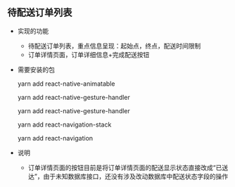 ## 待配送订单列表

* 实现的功能

  * 待配送订单列表，重点信息呈现：起始点，终点，配送时间限制
  * 订单详情页面，订单详细信息+完成配送按钮

* 需要安装的包

  yarn add react-native-animatable

  yarn add react-native-gesture-handler

  yarn add react-native-gesture-handler

  yarn add react-navigation-stack

  yarn add react-navigation

* 说明

  * 订单详情页面的按钮目前是将订单详情页面的配送显示状态直接改成“已送达”，由于未知数据库接口，还没有涉及改动数据库中配送状态字段的操作